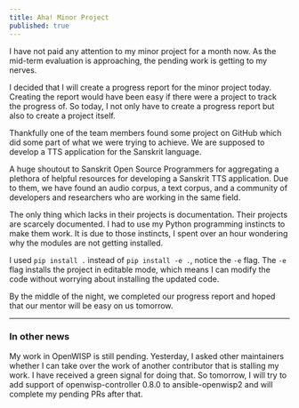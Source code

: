 ```yaml
---
title: Aha! Minor Project
published: true
---
```


I have not paid any attention to my minor project for a month now.
As the mid-term evaluation is approaching, the pending work is
getting to my nerves.

I decided that I will create a progress report for the minor project today.
Creating the report would have been easy if there were a project to track the
progress of. So today, I not only have to create a progress report but also to
create a project itself.

Thankfully one of the team members found some project on GitHub which did some
part of what we were trying to achieve. We are supposed to develop a TTS
application for the Sanskrit language.

A huge shoutout to Sanskrit Open Source Programmers
for aggregating a plethora of helpful resources for developing a Sanskrit TTS
application. Due to them, we have found an audio corpus, a text corpus,
and a community of developers and researchers who are working in the same field.

The only thing which lacks in their projects is documentation. Their projects
are scarcely documented. I had to use my Python programming instincts to make
them work. It is due to those instincts, I spent over an hour wondering why the
modules are not getting installed.

I used `pip install .` instead of `pip install -e .`, notice the `-e` flag.
The `-e` flag installs the project in editable mode, which means I can modify
the code without worrying about installing the updated code.

By the middle of the night, we completed our progress report and hoped that
our mentor will be easy on us tomorrow.

-----------------

### In other news

My work in OpenWISP is still pending. Yesterday, I asked other maintainers
whether I can take over the work of another contributor that is stalling my
work. I have received a green signal for doing that. So tomorrow, I will try
to add support of openwisp-controller 0.8.0 to ansible-openwisp2 and will
complete my pending PRs after that.

